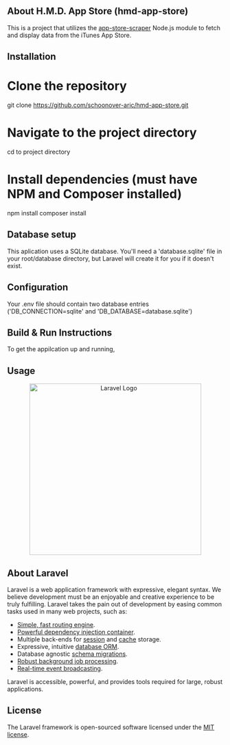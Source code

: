 ## About H.M.D. App Store (hmd-app-store)
This is a project that utilizes the [app-store-scraper](https://github.com/facundoolano/app-store-scraper) Node.js module to fetch and display data from the iTunes App Store.

## Installation
# Clone the repository
git clone https://github.com/schoonover-aric/hmd-app-store.git

# Navigate to the project directory
cd to project directory

# Install dependencies (must have NPM and Composer installed)
npm install
composer install

## Database setup
This aplication uses a SQLite database. You'll need a 'database.sqlite' file in your root/database directory, but Laravel will create it for you if it doesn't exist. 

## Configuration
Your .env file should contain two database entries ('DB_CONNECTION=sqlite' and 'DB_DATABASE=database.sqlite')

## Build & Run Instructions
To get the appilcation up and running,


## Usage


<p align="center"><a href="https://laravel.com" target="_blank"><img src="https://raw.githubusercontent.com/laravel/art/master/logo-lockup/5%20SVG/2%20CMYK/1%20Full%20Color/laravel-logolockup-cmyk-red.svg" width="400" alt="Laravel Logo"></a></p>

## About Laravel

Laravel is a web application framework with expressive, elegant syntax. We believe development must be an enjoyable and creative experience to be truly fulfilling. Laravel takes the pain out of development by easing common tasks used in many web projects, such as:

- [Simple, fast routing engine](https://laravel.com/docs/routing).
- [Powerful dependency injection container](https://laravel.com/docs/container).
- Multiple back-ends for [session](https://laravel.com/docs/session) and [cache](https://laravel.com/docs/cache) storage.
- Expressive, intuitive [database ORM](https://laravel.com/docs/eloquent).
- Database agnostic [schema migrations](https://laravel.com/docs/migrations).
- [Robust background job processing](https://laravel.com/docs/queues).
- [Real-time event broadcasting](https://laravel.com/docs/broadcasting).

Laravel is accessible, powerful, and provides tools required for large, robust applications.

## License

The Laravel framework is open-sourced software licensed under the [MIT license](https://opensource.org/licenses/MIT).
